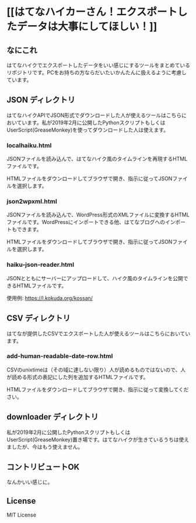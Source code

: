 # [[はてなハイカーさん！エクスポートしたデータは大事にしてほしい！]]

## なにこれ

はてなハイクでエクスポートしたデータをいい感じにするツールをまとめているリポジトリです。PCをお持ちの方ならだいたいかんたんに扱えるように考慮しています。

## JSON ディレクトリ

はてなハイクAPIでJSON形式でダウンロードした人が使えるツールはこちらにおいています。私が2019年2月に公開したPythonスクリプトもしくはUserScript(GreaseMonkey)を使ってダウンロードした人は使えます。

### localhaiku.html

JSONファイルを読み込んで、はてなハイク風のタイムラインを再現するHTMLファイルです。

HTMLファイルをダウンロードしてブラウザで開き、指示に従ってJSONファイルを選択します。

### json2wpxml.html

JSONファイルを読み込んで、WordPress形式のXMLファイルに変換するHTMLファイルです。WordPressにインポートできる他、はてなブログへのインポートもできます。

HTMLファイルをダウンロードしてブラウザで開き、指示に従ってJSONファイルを選択します。

### haiku-json-reader.html

JSONとともにサーバーにアップロードして、ハイク風のタイムラインを公開できるHTMLファイルです。

使用例: https://l.kokuda.org/kossan/

## CSV ディレクトリ

はてなが提供したCSVでエクスポートした人が使えるツールはこちらにおいています。

### add-human-readable-date-row.html

CSVのunixtimeは（その域に達しない限り）人が読めるものではないので、人が読める形式の表記にした列を追加するHTMLファイルです。

HTMLファイルをダウンロードしてブラウザで開き、指示に従って変換してください。

## downloader ディレクトリ

私が2019年2月に公開したPythonスクリプトもしくはUserScript(GreaseMonkey)置き場です。はてなハイクが生きているうちは使えましたが、今はもう使えません。

## コントリビュートOK

なんかいい感じに。

## License

MIT License
